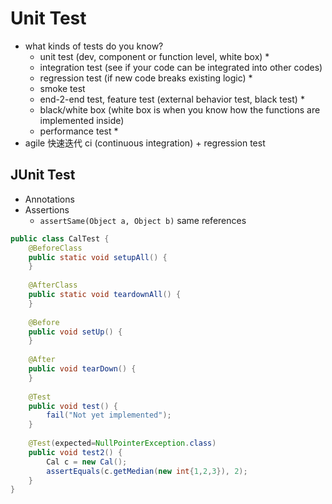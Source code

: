 <extoc></extoc>

# Unit Test

- what kinds of tests do you know?
    - unit test (dev, component or function level, white box) *
    - integration test (see if your code can be integrated into other codes)
    - regression test (if new code breaks existing logic) *
    - smoke test
    - end-2-end test, feature test (external behavior test, black test) *
    - black/white box (white box is when you know how the functions are implemented inside)
    - performance test *
- agile 快速迭代 ci (continuous integration) + regression test

## JUnit Test

- Annotations
- Assertions
    - `assertSame(Object a, Object b)` same references

```java
public class CalTest {
    @BeforeClass
    public static void setupAll() {
    }
    
    @AfterClass
    public static void teardownAll() {
    }
    
    @Before
    public void setUp() {
    }
    
    @After
    public void tearDown() {
    }
    
    @Test
    public void test() {
        fail("Not yet implemented");
    }
    
    @Test(expected=NullPointerException.class)
    public void test2() {
        Cal c = new Cal();
        assertEquals(c.getMedian(new int{1,2,3}), 2);
    }
}

```